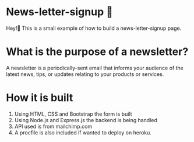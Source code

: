 # News-letter-signup 📰
Hey!👋
This is a small example of how to build a news-letter-signup page.

# What is the purpose of a newsletter?
A newsletter is a periodically-sent email that informs your audience of the latest news, tips, or updates relating to your products or services.

# How it is built
1. Using HTML, CSS and Bootstrap the form is built
2. Using Node.js and Express.js the backend is being handled
3. API used is from mailchimp.com
4. A procfile is also included if wanted to deploy on heroku.
